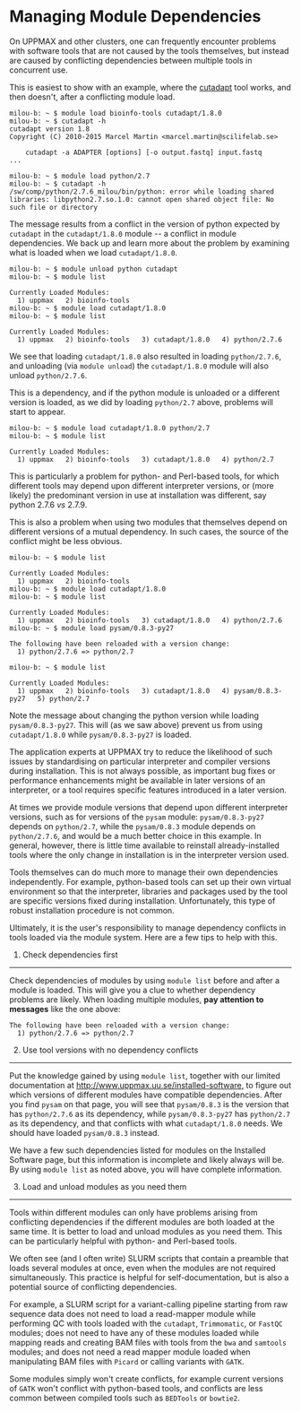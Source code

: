 Managing Module Dependencies
============================

On UPPMAX and other clusters, one can frequently encounter problems with software tools that are not caused by the tools themselves, but instead are caused by conflicting dependencies between multiple tools in concurrent use.

This is easiest to show with an example, where the [cutadapt](https://cutadapt.readthedocs.org/en/stable/) tool works, and then doesn't, after a conflicting module load.

    milou-b: ~ $ module load bioinfo-tools cutadapt/1.8.0
    milou-b: ~ $ cutadapt -h
    cutadapt version 1.8
    Copyright (C) 2010-2015 Marcel Martin <marcel.martin@scilifelab.se>

        cutadapt -a ADAPTER [options] [-o output.fastq] input.fastq
    ...

    milou-b: ~ $ module load python/2.7
    milou-b: ~ $ cutadapt -h
    /sw/comp/python/2.7.6_milou/bin/python: error while loading shared libraries: libpython2.7.so.1.0: cannot open shared object file: No such file or directory

The message results from a conflict in the version of python expected by `cutadapt` in the `cutadapt/1.8.0` module -- a conflict in module dependencies.  We back up and learn more about the problem by examining what is loaded when we load `cutadapt/1.8.0`.

    milou-b: ~ $ module unload python cutadapt
    milou-b: ~ $ module list
     
    Currently Loaded Modules:
      1) uppmax   2) bioinfo-tools
    milou-b: ~ $ module load cutadapt/1.8.0
    milou-b: ~ $ module list
     
    Currently Loaded Modules:
      1) uppmax   2) bioinfo-tools   3) cutadapt/1.8.0   4) python/2.7.6

We see that loading `cutadapt/1.8.0` also resulted in loading `python/2.7.6`, and unloading (via `module unload`) the `cutadapt/1.8.0` module will also unload `python/2.7.6`.

This is a dependency, and if the python module is unloaded or a different version is loaded, as we did by loading `python/2.7` above, problems will start to appear.

    milou-b: ~ $ module load cutadapt/1.8.0 python/2.7
    milou-b: ~ $ module list

    Currently Loaded Modules:
      1) uppmax   2) bioinfo-tools   3) cutadapt/1.8.0   4) python/2.7

This is particularly a problem for python- and Perl-based tools, for which different tools may depend upon different interpreter versions, or (more likely) the predominant version in use at installation was different, say python 2.7.6 *vs* 2.7.9.

This is also a problem when using two modules that themselves depend on different versions of a mutual dependency.  In such cases, the source of the conflict might be less obvious.

    milou-b: ~ $ module list

    Currently Loaded Modules:
      1) uppmax   2) bioinfo-tools
    milou-b: ~ $ module load cutadapt/1.8.0
    milou-b: ~ $ module list

    Currently Loaded Modules:
      1) uppmax   2) bioinfo-tools   3) cutadapt/1.8.0   4) python/2.7.6
    milou-b: ~ $ module load pysam/0.8.3-py27

    The following have been reloaded with a version change:
      1) python/2.7.6 => python/2.7

    milou-b: ~ $ module list

    Currently Loaded Modules:
      1) uppmax   2) bioinfo-tools   3) cutadapt/1.8.0   4) pysam/0.8.3-py27   5) python/2.7

Note the message about changing the python version while loading `pysam/0.8.3-py27`.  This will (as we saw above) prevent us from using `cutadapt/1.8.0` while `pysam/0.8.3-py27` is loaded.

The application experts at UPPMAX try to reduce the likelihood of such issues by standardising on particular interpreter and compiler versions during installation. This is not always possible, as important bug fixes or performance enhancements might be available in later versions of an interpreter, or a tool requires specific features introduced in a later version.

At times we provide module versions that depend upon different interpreter versions, such as for versions of the `pysam` module: `pysam/0.8.3-py27` depends on `python/2.7`, while the `pysam/0.8.3` module depends on `python/2.7.6`, and would be a much better choice in this example.  In general, however, there is little time available to reinstall already-installed tools where the only change in installation is in the interpreter version used.

Tools themselves can do much more to manage their own dependencies independently.  For example, python-based tools can set up their own virtual environment so that the interpreter, libraries and packages used by the tool are specific versions fixed during installation.  Unfortunately, this type of robust installation procedure is not common.

Ultimately, it is the user's responsibility to manage dependency conflicts in tools loaded via the module system.  Here are a few tips to help with this.

1. Check dependencies first
---------------------------

Check dependencies of modules by using `module list` before and after a module is loaded.  This will give you a clue to whether dependency problems are likely.  When loading multiple modules, **pay attention to messages** like the one above:

    The following have been reloaded with a version change:
      1) python/2.7.6 => python/2.7


2. Use tool versions with no dependency conflicts
-------------------------------------------------

Put the knowledge gained by using `module list`, together with our limited documentation at <http://www.uppmax.uu.se/installed-software>, to figure out which versions of different modules have compatible dependencies.  After you find `pysam` on that page, you will see that `pysam/0.8.3` is the version that has `python/2.7.6` as its dependency, while `pysam/0.8.3-py27` has `python/2.7` as its dependency, and that conflicts with what `cutadapt/1.8.0` needs.  We should have loaded `pysam/0.8.3` instead.

We have a few such dependencies listed for modules on the Installed Software page, but this information is incomplete and likely always will be.  By using `module list` as noted above, you will have complete information.


3. Load and unload modules as you need them
-------------------------------------------

Tools within different modules can only have problems arising from conflicting dependencies if the different modules are both loaded at the same time.  It is better to load and unload modules as you need them.  This can be particularly helpful with python- and Perl-based tools.

We often see (and I often write) SLURM scripts that contain a preamble that loads several modules at once, even when the modules are not required simultaneously.  This practice is helpful for self-documentation, but is also a potential source of conflicting dependencies.

For example, a SLURM script for a variant-calling pipeline starting from raw sequence data does not need to load a read-mapper module while performing QC with tools loaded with the `cutadapt`, `Trimmomatic`, or `FastQC` modules; does not need to have any of these modules loaded while mapping reads and creating BAM files with tools from the `bwa` and `samtools` modules; and does not need a read mapper module loaded when manipulating BAM files with `Picard` or calling variants with `GATK`.

Some modules simply won't create conflicts, for example current versions of `GATK` won't conflict with python-based tools, and conflicts are less common between compiled tools such as `BEDTools` or `bowtie2`.

